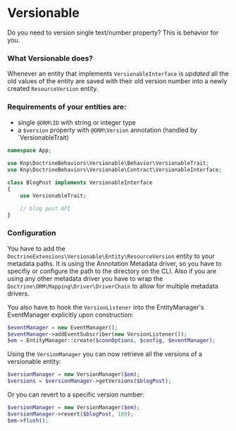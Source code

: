 # Versionable

Do you need to version single text/number property? This is behavior for you.

### What Versionable does?

Whenever an entity that implements `VersionableInterface` is *updated* all the old values of the entity are saved with their old version number into a newly created `ResourceVersion` entity.

### Requirements of your entities are:

* single `@ORM\ID` with string or integer type
* a `$version` property with `@ORM\Version` annotation (handled by `VersionableTrait)

```php
namespace App;
    
use Knp\DoctrineBehaviors\Versionable\Behavior\VersionableTrait;
use Knp\DoctrineBehaviors\Versionable\Contract\VersionableInterface;

class BlogPost implements VersionableInterface
{
    use VersionableTrait;

    // blog post API
}
```

### Configuration

You have to add the `DoctrineExtensions\Versionable\Entity\ResourceVersion` entity to your metadata paths.
It is using the Annotation Metadata driver, so you have to specifiy or configure the path to the directory on the CLI.
Also if you are using any other metadata driver you have to wrap the `Doctrine\ORM\Mapping\Driver\DriverChain`
to allow for multiple metadata drivers.

You also have to hook the `VersionListener` into the EntityManager's EventManager explicitly upon construction:

```php
$eventManager = new EventManager();
$eventManager->addEventSubscriber(new VersionListener());
$em = EntityManager::create($connOptions, $config, $eventManager);
```

Using the `VersionManager` you can now retrieve all the versions of a versionable entity:

```php
$versionManager = new VersionManager($em);
$versions = $versionManager->getVersions($blogPost);
```

Or you can revert to a specific version number:

```php
$versionManager = new VersionManager($em);
$versionManager->revert($blogPost, 100);
$em->flush();
```
